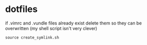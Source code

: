# dotfiles

if .vimrc and .vundle files already exist delete them so they can be overwritten (my shell script isn't very clever)
```
source create_symlink.sh
```
